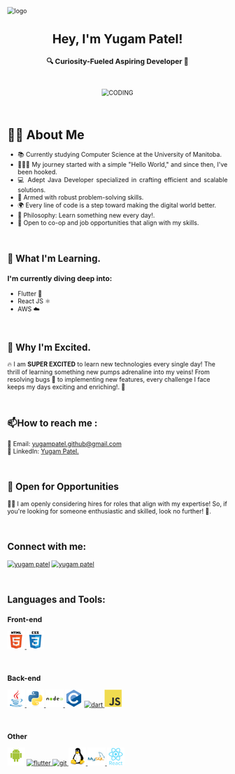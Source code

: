 ![logo](https://github.com/YugamPatel/YugamPatel/blob/main/githubBanner.png)
<h1 align="center">Hey, I'm Yugam Patel!</h1>
<h3 align="center">🔍 Curiosity-Fueled Aspiring Developer 🚀</h3> <br>
<p align="center">
<img align="justify" alt="CODING" width="500" src="https://user-images.githubusercontent.com/55389276/140866485-8fb1c876-9a8f-4d6a-98dc-08c4981eaf70.gif"></img>
</p><br>

<h1>📖📌 About Me</h1>

<ul align="justify">
  <li>📚 Currently studying Computer Science at the University of Manitoba.</li>
  <li>👨🏻‍💻 My journey started with a simple "Hello World," and since then, I've been hooked.</li>
  <li>💻 Adept Java Developer specialized in crafting efficient and scalable solutions.</li>
  <li>🧠 Armed with robust problem-solving skills.</li>
  <li>🌍 Every line of code is a step toward making the digital world better.</li>
  <li>🎯 Philosophy: Learn something new every day!.</li>
  <li>🤝 Open to co-op and job opportunities that align with my skills.</li>
</ul><br>


<h2>🌱 What I'm Learning.</h2> <h3>I'm currently diving deep into:</h3><ul>
  <li>Flutter 📱</li>
  <li>React JS ⚛️</li>
  <li>AWS ☁️</li>
</ul> <br>

<h2>🤩 Why I'm Excited.</h2> <p>🔥 I am <b>SUPER EXCITED</b> to learn new technologies every single day! The thrill of learning something new pumps adrenaline into my veins! From resolving bugs 🐛 to implementing new features, every challenge I face keeps my days exciting and enriching!. 🚀</p><br>

<h2>📫How to reach me : </h2><p> 📧 Email: <a href="mailto:yugampatel.github@gmail.com">yugampatel.github@gmail.com</a><br>💼 LinkedIn: <a href="https://www.linkedin.com/in/yugampatel/">Yugam Patel.</a></p><br>

<h2>🎯 Open for Opportunities</h2> <p>🙋‍♂️ I am openly considering hires for roles that align with my expertise! So, if you're looking for someone enthusiastic and skilled, look no further! 👀.</p><br>

<h2 align="left">Connect with me:</h2>
<p align="left">
<a href="https://www.linkedin.com/in/yugampatel/" target="_blank"><img align="center" src="https://raw.githubusercontent.com/rahuldkjain/github-profile-readme-generator/master/src/images/icons/Social/linked-in-alt.svg" alt="yugam patel" height="30" width="40" /></a>
<a href="https://www.facebook.com/yugampatel/" target="_blank"><img align="center" src="https://raw.githubusercontent.com/rahuldkjain/github-profile-readme-generator/master/src/images/icons/Social/facebook.svg" alt="yugam patel" height="30" width="40" /></a>
</p><br>

<h2 align="left">Languages and Tools:</h2>

<h3>Front-end</h3>
<p align="left">
<a href="https://www.w3.org/html/" target="_blank" rel="noreferrer"> <img src="https://raw.githubusercontent.com/devicons/devicon/master/icons/html5/html5-original-wordmark.svg" alt="html5" width="40" height="40"/> </a> 
<a href="https://www.w3schools.com/css/" target="_blank" rel="noreferrer"> <img src="https://raw.githubusercontent.com/devicons/devicon/master/icons/css3/css3-original-wordmark.svg" alt="css3" width="40" height="40"/> </a>
</p><br>

<h3>Back-end</h3>
<p align="left">
<a href="https://www.java.com" target="_blank" rel="noreferrer"> <img src="https://raw.githubusercontent.com/devicons/devicon/master/icons/java/java-original.svg" alt="java" width="40" height="40"/> </a>
<a href="https://www.python.org" target="_blank" rel="noreferrer"> <img src="https://raw.githubusercontent.com/devicons/devicon/master/icons/python/python-original.svg" alt="python" width="40" height="40"/> </a>
<a href="https://nodejs.org" target="_blank" rel="noreferrer"> <img src="https://raw.githubusercontent.com/devicons/devicon/master/icons/nodejs/nodejs-original-wordmark.svg" alt="nodejs" width="40" height="40"/> </a> 
<a href="https://www.cprogramming.com/" target="_blank" rel="noreferrer"> <img src="https://raw.githubusercontent.com/devicons/devicon/master/icons/c/c-original.svg" alt="c" width="40" height="40"/></a> 
<a href="https://dart.dev" target="_blank" rel="noreferrer"> <img src="https://www.vectorlogo.zone/logos/dartlang/dartlang-icon.svg" alt="dart" width="40" height="40"/> </a> 
<a href="https://developer.mozilla.org/en-US/docs/Web/JavaScript" target="_blank" rel="noreferrer"> <img src="https://raw.githubusercontent.com/devicons/devicon/master/icons/javascript/javascript-original.svg" alt="javascript" width="40" height="40"/> </a> 
</p><br>

<h3>Other</h3>
<p align="left"> 
<a href="https://developer.android.com" target="_blank" rel="noreferrer"> <img src="https://raw.githubusercontent.com/devicons/devicon/master/icons/android/android-original-wordmark.svg" alt="android" width="40" height="40"/></a> 
<a href="https://flutter.dev" target="_blank" rel="noreferrer"> <img src="https://www.vectorlogo.zone/logos/flutterio/flutterio-icon.svg" alt="flutter" width="40" height="40"/> </a> 
<a href="https://git-scm.com/" target="_blank" rel="noreferrer"> <img src="https://www.vectorlogo.zone/logos/git-scm/git-scm-icon.svg" alt="git" width="40" height="40"/> </a> 
<a href="https://www.linux.org/" target="_blank" rel="noreferrer"> <img src="https://raw.githubusercontent.com/devicons/devicon/master/icons/linux/linux-original.svg" alt="linux" width="40" height="40"/> </a>
<a href="https://www.mysql.com/" target="_blank" rel="noreferrer"> <img src="https://raw.githubusercontent.com/devicons/devicon/master/icons/mysql/mysql-original-wordmark.svg" alt="mysql" width="40" height="40"/> </a>
<a href="https://reactjs.org/" target="_blank" rel="noreferrer"> <img src="https://raw.githubusercontent.com/devicons/devicon/master/icons/react/react-original-wordmark.svg" alt="react" width="40" height="40"/> </a> 
</p><br>

